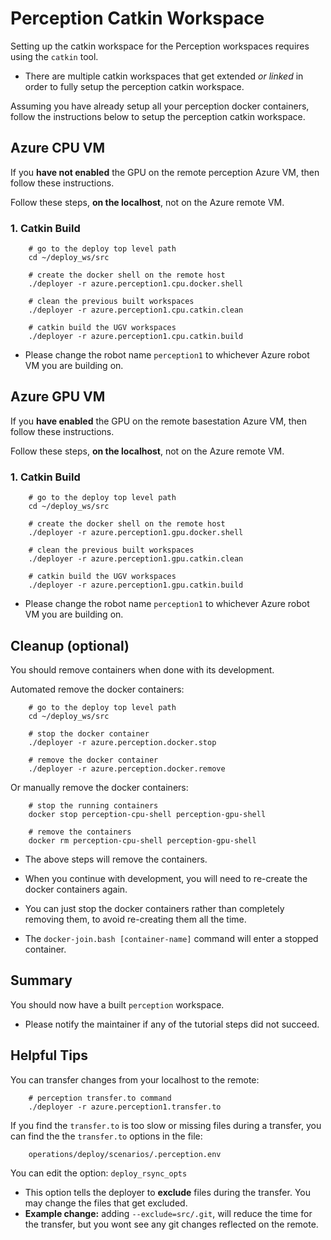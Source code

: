 # Perception Catkin Workspace

Setting up the catkin workspace for the Perception workspaces requires using the `catkin` tool.

- There are multiple catkin workspaces that get extended *or linked* in order to fully setup the perception catkin workspace.

Assuming you have already setup all your perception docker containers, follow the instructions below to setup the perception catkin workspace.

## Azure CPU VM

If you **have not enabled** the GPU on the remote perception Azure VM, then follow these instructions.

Follow these steps, **on the localhost**, not on the Azure remote VM.

### 1. Catkin Build

        # go to the deploy top level path
        cd ~/deploy_ws/src

        # create the docker shell on the remote host
        ./deployer -r azure.perception1.cpu.docker.shell

        # clean the previous built workspaces
        ./deployer -r azure.perception1.cpu.catkin.clean

        # catkin build the UGV workspaces
        ./deployer -r azure.perception1.cpu.catkin.build

- Please change the robot name `perception1` to whichever Azure robot VM you are building on.

## Azure GPU VM

If you **have enabled** the GPU on the remote basestation Azure VM, then follow these instructions.

Follow these steps, **on the localhost**, not on the Azure remote VM.

### 1. Catkin Build

        # go to the deploy top level path
        cd ~/deploy_ws/src

        # create the docker shell on the remote host
        ./deployer -r azure.perception1.gpu.docker.shell

        # clean the previous built workspaces
        ./deployer -r azure.perception1.gpu.catkin.clean

        # catkin build the UGV workspaces
        ./deployer -r azure.perception1.gpu.catkin.build

- Please change the robot name `perception1` to whichever Azure robot VM you are building on.

## Cleanup (optional)

You should remove containers when done with its development.

Automated remove the docker containers:

        # go to the deploy top level path
        cd ~/deploy_ws/src

        # stop the docker container
        ./deployer -r azure.perception.docker.stop

        # remove the docker container
        ./deployer -r azure.perception.docker.remove

Or manually remove the docker containers:

        # stop the running containers
        docker stop perception-cpu-shell perception-gpu-shell

        # remove the containers
        docker rm perception-cpu-shell perception-gpu-shell

- The above steps will remove the containers.

- When you continue with development, you will need to re-create the docker containers again.

- You can just stop the docker containers rather than completely removing them, to avoid re-creating them all the time.

- The `docker-join.bash [container-name]` command will enter a stopped container.

## Summary

You should now have a built `perception` workspace.

- Please notify the maintainer if any of the tutorial steps did not succeed.

## Helpful Tips

You can transfer changes from your localhost to the remote:

        # perception transfer.to command
        ./deployer -r azure.perception1.transfer.to

If you find the `transfer.to` is too slow or missing files during a transfer, you can find the the `transfer.to` options in the file:

        operations/deploy/scenarios/.perception.env

You can edit the option: `deploy_rsync_opts`

- This option tells the deployer to **exclude** files during the transfer. You may change the files that get excluded.
- **Example change:** adding `--exclude=src/.git`, will reduce the time for the transfer, but you wont see any git changes reflected on the remote.
